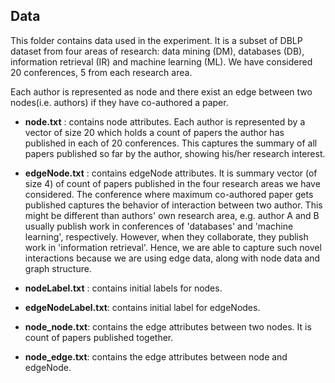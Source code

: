 ## Data

This folder contains data used in the experiment. It is a subset of DBLP dataset from four areas of research: data mining (DM), databases (DB), information retrieval (IR) and machine learning (ML). We have considered 20 conferences, 5 from each research area.

Each author is represented as node and there exist an edge between two nodes(i.e. authors) if they have co-authored a paper.

*  **node.txt** : contains node attributes. Each author is represented by a vector of size 20 which holds a count of papers the author has published in each of 20 conferences. This captures the summary of all papers published so far by the author, showing his/her research interest.

*  **edgeNode.txt** : contains edgeNode attributes. It is summary vector (of size 4) of count of papers published in the four research areas we have considered. The conference where maximum co-authored paper gets published captures the behavior of interaction between two author. This might be different than authors' own research area, e.g. author A and B usually publish work in conferences of 'databases' and 'machine learning', respectively. However, when they collaborate, they publish work in 'information retrieval'. Hence, we are able to capture such novel interactions because we are using edge data, along with node data and graph structure.
 
*  **nodeLabel.txt** : contains initial labels for nodes.
 
*  **edgeNodeLabel.txt**: contains initial label for edgeNodes.

*  **node_node.txt**: contains the edge attributes between two nodes. It is count of papers published together.

*  **node_edge.txt**: contains the edge attributes between node and edgeNode. 
